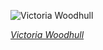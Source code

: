 
![Victoria Woodhull](https://upload.wikimedia.org/wikipedia/commons/thumb/7/7e/Victoria_Claflin_Woodhull_by_Mathew_Brady_-_Oval_Portrait.jpg/450px-Victoria_Claflin_Woodhull_by_Mathew_Brady_-_Oval_Portrait.jpg)

*[Victoria Woodhull](https://wikipedia.org/wiki/File:Victoria_Claflin_Woodhull_by_Mathew_Brady_-_Oval_Portrait.jpg)*
